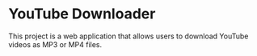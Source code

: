 # YouTube Downloader

This project is a web application that allows users to download YouTube videos as MP3 or MP4 files.